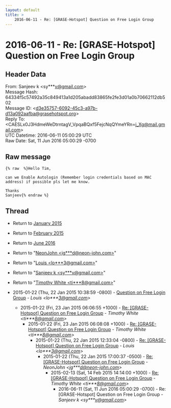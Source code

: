 ```yaml
---
layout: default
title: >
    2016-06-11 - Re: [GRASE-Hotspot] Question on Free Login Group
---
```


# 2016-06-11 - Re: [GRASE-Hotspot] Question on Free Login Group

## Header Data

From: Sanjeev k \<sy***v@gmail.com\><br>
Message Hash: 64334f5c57492a35c849413a1d205abadd83865fe2fe3d01a0b70662112db502<br>
Message ID: \<d3e35757-6092-45c3-a97b-d13a092aafba@grasehotspot.org\><br>
Reply To: \<CAESLx0J3HdmeWeDtrntagV_VpqaBQxf5FejcNqQYmeYRn=j_Xg@mail.gmail.com\><br>
UTC Datetime: 2016-06-11 05:00:29 UTC<br>
Raw Date: Sat, 11 Jun 2016 05:00:29 -0700<br>

## Raw message

```
{% raw  %}Hello Tim,

can we Enable Autologin (Remember login credentials based on MAC address) if possible pls let me know.

Thanks
Sanjeev{% endraw %}
```

## Thread

+ Return to [January 2015](/archive/2015/01)
+ Return to [February 2015](/archive/2015/02)
+ Return to [June 2016](/archive/2016/06)

+ Return to "[NeonJohn <jg***d<span>@</span>neon-john.com>](/authors/jg___d_at_neonjohn_com)"
+ Return to "[Louis <lo***3<span>@</span>gmail.com>](/authors/lo___3_at_gmail_com)"
+ Return to "[Sanjeev k <sy***v<span>@</span>gmail.com>](/authors/sy___v_at_gmail_com)"
+ Return to "[Timothy White <ti***8<span>@</span>gmail.com>](/authors/ti___8_at_gmail_com)"

+ 2015-01-22 (Thu, 22 Jan 2015 10:38:59 -0800) - [Question on Free Login Group](/archive/2015/01/92da6846b68ea16f4fc36d590c21b82a070f07a7c91bab137539128d1033bff6) - _Louis \<lo***3@gmail.com\>_
  + 2015-01-22 (Fri, 23 Jan 2015 06:06:55 +1000) - [Re: [GRASE-Hotspot] Question on Free Login Group](/archive/2015/01/69b1fe70854002937bdfdf2d7193f1f1ff9fd6dd2a904206585f669edc2a6e55) - _Timothy White \<ti***8@gmail.com\>_
    + 2015-01-22 (Fri, 23 Jan 2015 06:08:08 +1000) - [Re: [GRASE-Hotspot] Question on Free Login Group](/archive/2015/01/9dbd06df2842821ff756fb06c6ad425876d8a6a1139cd50f7904e6b3836f456f) - _Timothy White \<ti***8@gmail.com\>_
      + 2015-01-22 (Thu, 22 Jan 2015 12:33:04 -0800) - [Re: [GRASE-Hotspot] Question on Free Login Group](/archive/2015/01/171bac0b91075eeef6bc5346262cc7b78ad119e59fea85dba31c7736172624a4) - _Louis \<lo***3@gmail.com\>_
        + 2015-01-22 (Thu, 22 Jan 2015 17:00:37 -0500) - [Re: [GRASE-Hotspot] Question on Free Login Group](/archive/2015/01/cf556823bb586e83233c7e5d5fba5b3fd0ebd23e7e4c010d24d45919e7f7844c) - _NeonJohn \<jg***d@neon-john.com\>_
          + 2015-02-13 (Sat, 14 Feb 2015 14:14:00 +1000) - [Re: [GRASE-Hotspot] Question on Free Login Group](/archive/2015/02/e5e3622c9d2ab7cf76a26c6e615d1e2257bf3361ac13ed6b24fbf9e1e2a2f0c1) - _Timothy White \<ti***8@gmail.com\>_
            + 2016-06-11 (Sat, 11 Jun 2016 05:00:29 -0700) - Re: [GRASE-Hotspot] Question on Free Login Group - _Sanjeev k \<sy***v@gmail.com\>_

